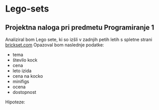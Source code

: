 # Lego-sets

## Projektna naloga pri predmetu Programiranje 1

Analiziral bom Lego sete, ki so izšli v zadnjih petih letih s spletne strani [brickset.com](https://brickset.com)
Opazoval bom naslednje podatke:

* tema
* število kock
* cena
* leto izida
* cena na kocko
* minifigs
* ocena
* dostopnost

Hipoteze: